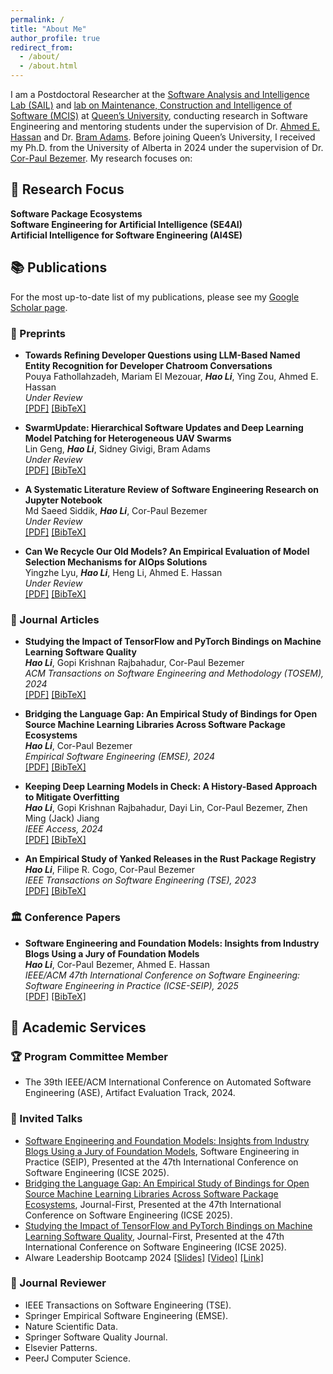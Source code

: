 ```yaml
---
permalink: /
title: "About Me"
author_profile: true
redirect_from: 
  - /about/
  - /about.html
---
```


I am a Postdoctoral Researcher at the [Software Analysis and Intelligence Lab (SAIL)](https://sail.cs.queensu.ca/) and [lab on Maintenance, Construction and Intelligence of Software (MCIS)](https://mcis.cs.queensu.ca/) at [Queen’s University](https://www.queensu.ca/), conducting research in Software Engineering and mentoring students under the supervision of Dr. [Ahmed E. Hassan](https://scholar.google.com/citations?user=9hwXx34AAAAJ&hl=en) and Dr. [Bram Adams](https://scholar.google.com/citations?user=XS9QH_UAAAAJ&hl=en). Before joining Queen’s University, I received my Ph.D. from the University of Alberta in 2024 under the supervision of Dr. [Cor-Paul Bezemer](https://scholar.google.com/citations?user=8HgcKdoAAAAJ&hl=en). My research focuses on:

## 🔬 Research Focus

<div class="research-areas">
  <div class="research-item">
    <i class="fas fa-cube"></i>
    <strong>Software Package Ecosystems</strong>
  </div>
  <div class="research-item">
    <i class="fas fa-robot"></i>
    <strong>Software Engineering for Artificial Intelligence (SE4AI)</strong>
  </div>
  <div class="research-item">
    <i class="fas fa-brain"></i>
    <strong>Artificial Intelligence for Software Engineering (AI4SE)</strong>
  </div>
</div>

## 📚 Publications

For the most up-to-date list of my publications, please see my [Google Scholar page](https://scholar.google.com/citations?user=3xI3QLsAAAAJ&hl=en).

### 📄 Preprints

- **Towards Refining Developer Questions using LLM-Based Named Entity Recognition for Developer Chatroom Conversations**  
  Pouya Fathollahzadeh, Mariam El Mezouar, ***Hao Li***, Ying Zou, Ahmed E. Hassan  
  *Under Review*  
  [[PDF]](https://leo-lihao.github.io/files/P1.pdf) [[BibTeX]](https://leo-lihao.github.io/files/P1.bib)

- **SwarmUpdate: Hierarchical Software Updates and Deep Learning Model Patching for Heterogeneous UAV Swarms**  
  Lin Geng, ***Hao Li***, Sidney Givigi, Bram Adams  
  *Under Review*  
  [[PDF]](https://leo-lihao.github.io/files/P2.pdf) [[BibTeX]](https://leo-lihao.github.io/files/P2.bib)

- **A Systematic Literature Review of Software Engineering Research on Jupyter Notebook**  
  Md Saeed Siddik, ***Hao Li***, Cor-Paul Bezemer  
  *Under Review*  
  [[PDF]](https://leo-lihao.github.io/files/P3.pdf) [[BibTeX]](https://leo-lihao.github.io/files/P3.bib)

- **Can We Recycle Our Old Models? An Empirical Evaluation of Model Selection Mechanisms for AIOps Solutions**  
  Yingzhe Lyu, ***Hao Li***, Heng Li, Ahmed E. Hassan  
  *Under Review*  
  [[PDF]](https://leo-lihao.github.io/files/P4.pdf) [[BibTeX]](https://leo-lihao.github.io/files/P4.bib)

### 📖 Journal Articles

- **Studying the Impact of TensorFlow and PyTorch Bindings on Machine Learning Software Quality**  
  ***Hao Li***, Gopi Krishnan Rajbahadur, Cor-Paul Bezemer  
  *ACM Transactions on Software Engineering and Methodology (TOSEM), 2024*  
  [[PDF]](https://leo-lihao.github.io/files/J3.pdf) [[BibTeX]](https://leo-lihao.github.io/files/J3.bib)

- **Bridging the Language Gap: An Empirical Study of Bindings for Open Source Machine Learning Libraries Across Software Package Ecosystems**  
  ***Hao Li***, Cor-Paul Bezemer  
  *Empirical Software Engineering (EMSE), 2024*  
  [[PDF]](https://leo-lihao.github.io/files/J4.pdf) [[BibTeX]](https://leo-lihao.github.io/files/J4.bib)

- **Keeping Deep Learning Models in Check: A History-Based Approach to Mitigate Overfitting**  
  ***Hao Li***, Gopi Krishnan Rajbahadur, Dayi Lin, Cor-Paul Bezemer, Zhen Ming (Jack) Jiang  
  *IEEE Access, 2024*  
  [[PDF]](https://leo-lihao.github.io/files/J2.pdf) [[BibTeX]](https://leo-lihao.github.io/files/J2.bib)

- **An Empirical Study of Yanked Releases in the Rust Package Registry**  
  ***Hao Li***, Filipe R. Cogo, Cor-Paul Bezemer  
  *IEEE Transactions on Software Engineering (TSE), 2023*  
  [[PDF]](https://leo-lihao.github.io/files/J1.pdf) [[BibTeX]](https://leo-lihao.github.io/files/J1.bib)

### 🏛️ Conference Papers

- **Software Engineering and Foundation Models: Insights from Industry Blogs Using a Jury of Foundation Models**  
  ***Hao Li***, Cor-Paul Bezemer, Ahmed E. Hassan  
  *IEEE/ACM 47th International Conference on Software Engineering: Software Engineering in Practice (ICSE-SEIP), 2025*  
  [[PDF]](https://leo-lihao.github.io/files/C1.pdf) [[BibTeX]](https://leo-lihao.github.io/files/C1.bib)

## 🤝 Academic Services

### 🏆 Program Committee Member
- The 39th IEEE/ACM International Conference on Automated Software Engineering (ASE), Artifact Evaluation Track, 2024.

### 🎤 Invited Talks
- [Software Engineering and Foundation Models: Insights from Industry Blogs Using a Jury of Foundation Models](https://conf.researchr.org/details/icse-2025/icse-2025-software-engineering-in-practice/54/Software-Engineering-and-Foundation-Models-Insights-from-Industry-Blogs-Using-a-Jury), Software Engineering in Practice (SEIP), Presented at the 47th International Conference on Software Engineering (ICSE 2025).
- [Bridging the Language Gap: An Empirical Study of Bindings for Open Source Machine Learning Libraries Across Software Package Ecosystems](https://conf.researchr.org/details/icse-2025/icse-2025-journal-first-papers/76/Bridging-the-Language-Gap-An-Empirical-Study-of-Bindings-for-Open-Source-Machine-Lea), Journal-First, Presented at the 47th International Conference on Software Engineering (ICSE 2025).
- [Studying the Impact of TensorFlow and PyTorch Bindings on Machine Learning Software Quality](https://conf.researchr.org/details/icse-2025/icse-2025-journal-first-papers/1/Studying-the-Impact-of-TensorFlow-and-PyTorch-Bindings-on-Machine-Learning-Software-Q), Journal-First, Presented at the 47th International Conference on Software Engineering (ICSE 2025).
- AIware Leadership Bootcamp 2024 [[Slides]](https://www.aiwarebootcamp.io/slides/2024_aiwarebootcamp_li_foundation_models_and_software_engineering.pdf) [[Video]](https://www.youtube.com/watch?v=gVwr3Q8YdXg) [[Link]](https://www.aiwarebootcamp.io/)

### 📝 Journal Reviewer

- IEEE Transactions on Software Engineering (TSE).
- Springer Empirical Software Engineering (EMSE).
- Nature Scientific Data.
- Springer Software Quality Journal.
- Elsevier Patterns.
- PeerJ Computer Science.
